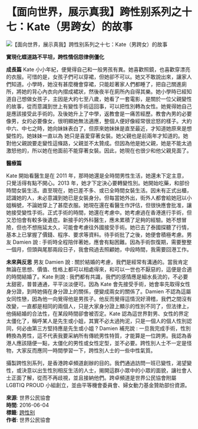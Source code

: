 # 【面向世界，展示真我】跨性别系列之十七：Kate（男跨女）的故事

![【面向世界，展示真我】跨性别系列之十七：Kate（男跨女）的故事](https://www.inmediahk.net/files/styles/w775/public/column_images/453.png?itok=ayqk_mRU)

**實現化蝶道路不平坦，跨性情侶怨律例僵化**

**成長篇** 
Kate 小小年紀，便覺得自己和一般男孩有異。她喜歡照鏡，也喜歡穿漂亮的衣服。可惜的是，女­孩子們可以穿裙，但她卻不可以。她又不敢說出來，讓家人們知道。小學時，她沒有甚麼機­會穿裙，只能趁著家人們都睡了，把自己關進廁所，將她的背心內衣向內摺成裙狀，然後夜­半在廁所內自得其樂。她小學時已經知道自己想做女孩子，主因是大約七至八歲，她看了一­套電影，是關於一位父親變性的故事，從而意識到世上有變性手術這回事，可以把性別轉為­女性。她覺得她自己是應該接受此手術的。及後她升上了中學，返教會是一痛苦經歷。教會­內男的必要像男，女的必要像女，很明顯她無法適應，整個人便好像經常很忿怒的樣子。大­約中六、中七之時，她向妹妹表白了，但原來她妹妹是直至最近，才知道她原來是想變性的­。她妹妹一直以為 她只是喜愛穿著女裝。她父親也是前兩年才知道的。她對他父親說要走變性這條路，父親並­不太贊成。但因為他是她父親，她是不能太過激怒他的，所以她在他面前不能穿著女裝。因­此，她現在也很少和他父親見面了。

**醫療篇**

Kate 開始看醫生是在 2011 年，那時她還是全時間男性生活，她還未下定主意，只覺活得有點不開心。2013 年，她才下定決心要轉變性別。她開始吃藥，和部份時間女裝生活。直至現在，她已差不多、或已全時間女裝生活。因未有正式出櫃，認識她的人，未必意識到她已是女裝身分。但每當她外出，街外人都會給她冠以小姐稱號，不論她穿上了甚麼衣服。她現在還在看醫生作評估，但很快應會批准，讓她接受變性手術。正式手術的時間，她還在考慮中。她考慮過在香港進行手術，但又恐怕會有較多後遺症。新接手的外科醫生，應未累積了足夠的經驗。她不想冒險，但也不想拖延太久，可能會考慮往外國接受手術。她已去了泰國探聽了行情，基本上已掌握了價錢、程序、要求等資料。待手術批了之後，她便會積極考慮。男友 Damien 說 : 手術時全程陪伴著她，應會有點困難。因為手術恢復期，需要整整一個月，但頭與尾那兩段日子，我會飛過去照顧她，中段時間，我需要回港工作。

**未來與反思** 
男友 Damien 說 : 關於結婚的考慮，我們是經常有溝通的。當我肯定無論在思想、價值、性格上都可以相處得來，和可以一世也不厭惡的，這便是合適的時間結婚了。Kate 則說 : 我們都有共識，我們的感情應是細水長流的，不必要太甜密，普普通通，平平淡淡便可。因為 Kate 會先接受手術，她會率先取得女性身分證，到時她倆在身分證上的關係，便變成兩女的關係了。Damien 不認為這屬女同性戀，因為他一向覺得他是男孩子。他反而覺得這情況好滑稽，我們之間沒有改變，一直都是相同的兩個人，只是大家身分證上顯示的性別不同了，但法律上，他倆結婚的合法性，在某段時間卻會被否定。Kate 認為這世界對男、女性的界定太僵化了，稱呼某人是先生或小姐，其實不必太過拘泥，只是一個人的個人性別認同，何必由第三方堅持應是先生或小姐 ? Damien 補充說 : 一旦我完成手術，性別轉換為男性，這不代表我要采納所有傳統男性特質，才能算是一位跨男。我認為香港人應該隨便一點，太僵化的男性或女性定型，並不必要。跨性別人士不一定是怪物，大家反而應同一時間學習一下，跨性別人士的一些中性氣質。

攝製跨性別系列，是香港跨卓頻道創辦的目的。我們通過訪問一班已變性，渴望變性，或決意以出生性別相反生活的人士，揭開這群小眾中的小眾的面貌，讓社會人士正面了解，從而不再歧視，並且接納他們。跨卓頻道是世界公民協會附屬LGBTIQ PROUD 小組創立，並由平等機會委員會、婦女動力基金贊助部份資源。

**來源**: 世界公民協會  
**時間**: 2016-06-04  
**標籤**: [跨性别](https://www.inmediahk.net/taxonomy/term/521915)  
**作者**: 世界公民協會
<!-- tcd_original_link https://www.inmediahk.net/%E7%A4%BE%E9%81%8B/%E3%80%90%E9%9D%A2%E5%90%91%E4%B8%96%E7%95%8C%EF%BC%8C%E5%B1%95%E7%A4%BA%E7%9C%9F%E6%88%91%E3%80%91%E8%B7%A8%E6%80%A7%E5%88%AB%E7%B3%BB%E5%88%97%E4%B9%8B%E5%8D%81%E4%B8%83%EF%BC%9Akate%EF%BC%88%E7%94%B7%E8%B7%A8%E5%A5%B3%EF%BC%89%E7%9A%84%E6%95%85%E4%BA%8B -->
